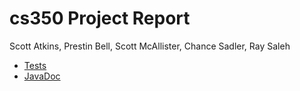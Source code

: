 # cs350 Project Report

Scott Atkins, Prestin Bell, Scott McAllister,  Chance Sadler, Ray Saleh


* [Tests](./tests/test/)
* [JavaDoc](./javadoc/)
